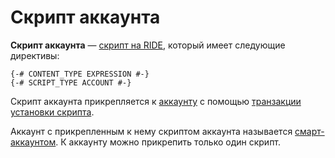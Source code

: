 # Скрипт аккаунта

**Скрипт аккаунта** — [скрипт на RIDE](/ride/script.md), который имеет следующие директивы:

``` ride
{-# CONTENT_TYPE EXPRESSION #-}
{-# SCRIPT_TYPE ACCOUNT #-}
```

Скрипт аккаунта прикрепляется к [аккаунту](/blockchain/account.md) с помощью [транзакции установки скрипта](/blockchain/transaction-type/set-script-transaction.md).

Аккаунт с прикрепленным к нему скриптом аккаунта называется [смарт-аккаунтом](/blockchain/account/smart-account.md). К аккаунту можно прикрепить только один скрипт.
